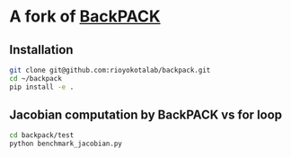 # A fork of [BackPACK](https://github.com/f-dangel/backpack)

## Installation
```bash
git clone git@github.com:rioyokotalab/backpack.git
cd ~/backpack
pip install -e .
```

## Jacobian computation by BackPACK vs for loop
```bash
cd backpack/test
python benchmark_jacobian.py
```
